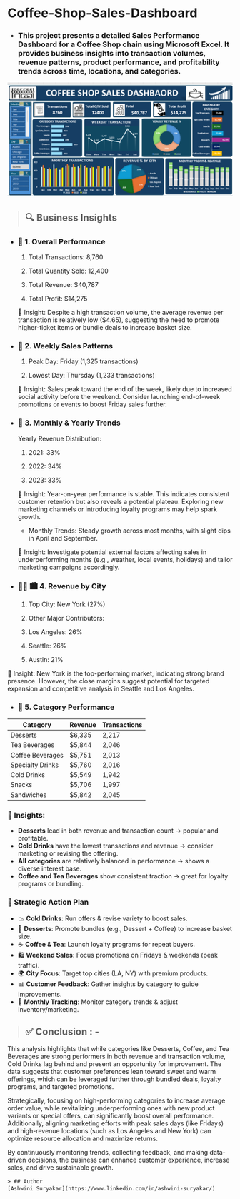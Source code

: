 # Coffee-Shop-Sales-Dashboard

* ### This project presents a detailed Sales Performance Dashboard for a Coffee Shop chain using Microsoft Excel. It provides business insights into transaction volumes, revenue patterns, product performance, and profitability trends across time, locations, and categories.

![Production-Working-Hours-Analysis-Dashboard](https://github.com/AshwiniSuryakar09/Coffee-Shop-Sales-Dashboard/blob/main/Image.png)

> ##  🔍 Business Insights

  * ### 🧾 1. Overall Performance
    
     1. Total Transactions: 8,760

     2. Total Quantity Sold: 12,400

     3. Total Revenue: $40,787

     4. Total Profit: $14,275

    📌 Insight: Despite a high transaction volume, the average revenue per transaction is relatively low ($4.65), suggesting the need to promote higher-ticket items or bundle deals to increase basket size.
    
   
  * ### 📅 2. Weekly Sales Patterns
    
    1. Peak Day: Friday (1,325 transactions)

    2. Lowest Day: Thursday (1,233 transactions)

    📌 Insight: Sales peak toward the end of the week, likely due to increased social activity before the weekend. Consider launching end-of-week promotions or events to boost Friday sales further.
    
     
  * ### 📆 3. Monthly & Yearly Trends
    
     Yearly Revenue Distribution:

      1. 2021: 33%

      2. 2022: 34%

      3. 2023: 33%

     📌 Insight: Year-on-year performance is stable. This indicates consistent customer retention but also reveals a potential plateau. Exploring new marketing channels or introducing loyalty programs may help spark growth.

    * Monthly Trends: Steady growth across most months, with slight dips in April and September.

     📌 Insight: Investigate potential external factors affecting sales in underperforming months (e.g., weather, local events, holidays) and tailor marketing campaigns accordingly.
    
     
   * ### 👩‍💼 🏙️ 4. Revenue by City
     
     1. Top City: New York (27%)

     2. Other Major Contributors:

     3. Los Angeles: 26%

     4. Seattle: 26%

     5. Austin: 21%

  📌 Insight: New York is the top-performing market, indicating strong brand presence. However, the close margins suggest potential for targeted expansion and competitive analysis in Seattle and Los Angeles.
     
    
  * ### 📂 5. Category Performance
        

| Category           | Revenue  | Transactions |
|--------------------|----------|--------------|
| Desserts           | $6,335   | 2,217        |
| Tea Beverages      | $5,844   | 2,046        |
| Coffee Beverages   | $5,751   | 2,013        |
| Specialty Drinks   | $5,760   | 2,016        |
| Cold Drinks        | $5,549   | 1,942        |
| Snacks             | $5,706   | 1,997        |
| Sandwiches         | $5,842   | 2,045        |

### 📌 Insights:
- **Desserts** lead in both revenue and transaction count → popular and profitable.
- **Cold Drinks** have the lowest transactions and revenue → consider marketing or revising the offering.
- **All categories** are relatively balanced in performance → shows a diverse interest base.
- **Coffee and Tea Beverages** show consistent traction → great for loyalty programs or bundling.



 ### 🔧 Strategic Action Plan

   - 📉 **Cold Drinks**: Run offers & revise variety to boost sales.
   - 🍰 **Desserts**: Promote bundles (e.g., Dessert + Coffee) to increase basket size.
   - ☕ **Coffee & Tea**: Launch loyalty programs for repeat buyers.
   - 🛍️ **Weekend Sales**: Focus promotions on Fridays & weekends (peak traffic).
   - 🌍 **City Focus**: Target top cities (LA, NY) with premium products.
   - 📊 **Customer Feedback**: Gather insights by category to guide improvements.
   - 🔄 **Monthly Tracking**: Monitor category trends & adjust inventory/marketing.


> ## ✅ Conclusion : -
 
   This analysis highlights that while categories like Desserts, Coffee, and Tea Beverages are strong performers in both revenue and transaction volume, Cold Drinks lag behind and present an opportunity for 
   improvement. The data suggests that customer preferences lean toward sweet and warm offerings, which can be leveraged further through bundled deals, loyalty programs, and targeted promotions.

   Strategically, focusing on high-performing categories to increase average order value, while revitalizing underperforming ones with new product variants or special offers, can significantly boost overall 
   performance. Additionally, aligning marketing efforts with peak sales days (like Fridays) and high-revenue locations (such as Los Angeles and New York) can optimize resource allocation and maximize returns.

   By continuously monitoring trends, collecting feedback, and making data-driven decisions, the business can enhance customer experience, increase sales, and drive sustainable growth.


   



    > ## Author
    [Ashwini Suryakar](https://www.linkedin.com/in/ashwini-suryakar/)
